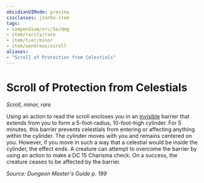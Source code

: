 ```yaml
---
obsidianUIMode: preview
cssclasses: json5e-item
tags:
- compendium/src/5e/dmg
- item/rarity/rare
- item/tier/minor
- item/wondrous/scroll
aliases: 
- "Scroll of Protection from Celestials"
---
```

# Scroll of Protection from Celestials
*Scroll, minor, rare*  


Using an action to read the scroll encloses you in an [invisible](2-Mechanics/CLI/rules/conditions.md#Invisible) barrier that extends from you to form a 5-foot-radius, 10-foot-high cylinder. For 5 minutes, this barrier prevents celestials from entering or affecting anything within the cylinder. The cylinder moves with you and remains centered on you. However, if you move in such a way that a celestial would be inside the cylinder, the effect ends. A creature can attempt to overcome the barrier by using an action to make a DC 15 Charisma check. On a success, the creature ceases to be affected by the barrier.

*Source: Dungeon Master's Guide p. 199*